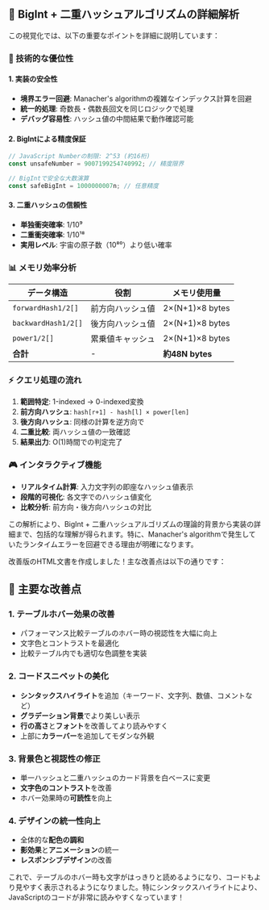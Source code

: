 ## 🎯 BigInt + 二重ハッシュアルゴリズムの詳細解析

この視覚化では、以下の重要なポイントを詳細に説明しています：

### **🔧 技術的な優位性**

#### **1. 実装の安全性**

- **境界エラー回避**: Manacher's algorithmの複雑なインデックス計算を回避
- **統一的処理**: 奇数長・偶数長回文を同じロジックで処理
- **デバッグ容易性**: ハッシュ値の中間結果で動作確認可能

#### **2. BigIntによる精度保証**

```typescript
// JavaScript Numberの制限: 2^53 (約16桁)
const unsafeNumber = 9007199254740992; // 精度限界

// BigIntで安全な大数演算
const safeBigInt = 1000000007n; // 任意精度
```

#### **3. 二重ハッシュの信頼性**

- **単独衝突確率**: 1/10⁹
- **二重衝突確率**: 1/10¹⁸
- **実用レベル**: 宇宙の原子数（10⁸⁰）より低い確率

### **📊 メモリ効率分析**

| データ構造          | 役割             | メモリ使用量    |
| ------------------- | ---------------- | --------------- |
| `forwardHash1/2[]`  | 前方向ハッシュ値 | 2×(N+1)×8 bytes |
| `backwardHash1/2[]` | 後方向ハッシュ値 | 2×(N+1)×8 bytes |
| `power1/2[]`        | 累乗値キャッシュ | 2×(N+1)×8 bytes |
| **合計**            | -                | **約48N bytes** |

### **⚡ クエリ処理の流れ**

1. **範囲特定**: 1-indexed → 0-indexed変換
2. **前方向ハッシュ**: `hash[r+1] - hash[l] × power[len]`
3. **後方向ハッシュ**: 同様の計算を逆方向で
4. **二重比較**: 両ハッシュ値の一致確認
5. **結果出力**: O(1)時間での判定完了

### **🎮 インタラクティブ機能**

- **リアルタイム計算**: 入力文字列の即座なハッシュ値表示
- **段階的可視化**: 各文字でのハッシュ値変化
- **比較分析**: 前方向・後方向ハッシュの対比

この解析により、BigInt + 二重ハッシュアルゴリズムの理論的背景から実装の詳細まで、包括的な理解が得られます。特に、Manacher's algorithmで発生していたランタイムエラーを回避できる理由が明確になります。

改善版のHTML文書を作成しました！主な改善点は以下の通りです：

## 🎨 主要な改善点

### 1. **テーブルホバー効果の改善**

- パフォーマンス比較テーブルのホバー時の視認性を大幅に向上
- 文字色とコントラストを最適化
- 比較テーブル内でも適切な色調整を実装

### 2. **コードスニペットの美化**

- **シンタックスハイライト**を追加（キーワード、文字列、数値、コメントなど）
- **グラデーション背景**でより美しい表示
- **行の高さ**と**フォント**を改善してより読みやすく
- 上部に**カラーバー**を追加してモダンな外観

### 3. **背景色と視認性の修正**

- 単一ハッシュと二重ハッシュのカード背景を白ベースに変更
- **文字色のコントラスト**を改善
- ホバー効果時の**可読性**を向上

### 4. **デザインの統一性向上**

- 全体的な**配色の調和**
- **影効果**と**アニメーション**の統一
- **レスポンシブデザイン**の改善

これで、テーブルのホバー時も文字がはっきりと読めるようになり、コードもより見やすく表示されるようになりました。特にシンタックスハイライトにより、JavaScriptのコードが非常に読みやすくなっています！
